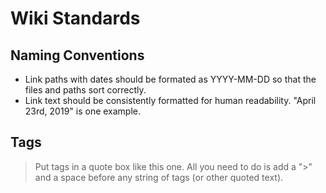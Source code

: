 <!-- TITLE: Standards -->
<!-- SUBTITLE: A quick summary of Standards -->

# Wiki Standards

## Naming Conventions
* Link paths with dates should be formated as YYYY-MM-DD so that the files and paths sort correctly.
* Link text should be consistently formatted for human readability. "April 23rd, 2019" is one example.

## Tags
> Put tags in a quote box like this one. All you need to do is add a ">" and a space before any string of tags (or other quoted text).